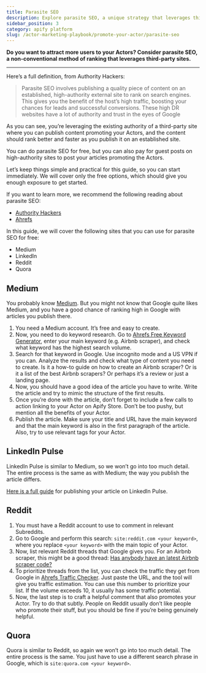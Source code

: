 ```yaml
---
title: Parasite SEO
description: Explore parasite SEO, a unique strategy that leverages third-party sites to boost rankings and drive traffic to your tools.
sidebar_position: 3
category: apify platform
slug: /actor-marketing-playbook/promote-your-actor/parasite-seo
---
```


**Do you want to attract more users to your Actors? Consider parasite SEO, a non-conventional method of ranking that leverages third-party sites.**

---

Here’s a full definition, from Authority Hackers:

> Parasite SEO involves publishing a quality piece of content on an established, high-authority external site to rank on search engines. This gives you the benefit of the host’s high traffic, boosting your chances for leads and successful conversions. These high DR websites have a lot of authority and trust in the eyes of Google
>

As you can see, you’re leveraging the existing authority of a third-party site where you can publish content promoting your Actors, and the content should rank better and faster as you publish it on an established site.

You can do parasite SEO for free, but you can also pay for guest posts on high-authority sites to post your articles promoting the Actors.

Let’s keep things simple and practical for this guide, so you can start immediately. We will cover only the free options, which should give you enough exposure to get started.

If you want to learn more, we recommend the following reading about parasite SEO:

- [Authority Hackers](https://www.authorityhacker.com/parasite-seo/)
- [Ahrefs](https://ahrefs.com/blog/parasite-seo/)

In this guide, we will cover the following sites that you can use for parasite SEO for free:

- Medium
- LinkedIn
- Reddit
- Quora

## Medium

You probably know [Medium](https://medium.com/). But you might not know that Google quite likes Medium, and you have a good chance of ranking high in Google with articles you publish there.

1. You need a Medium account. It’s free and easy to create.
2. Now, you need to do keyword research. Go to [Ahrefs Free Keyword Generator](https://ahrefs.com/keyword-generator/?country=us), enter your main keyword (e.g. Airbnb scraper), and check what keyword has the highest search volume.
3. Search for that keyword in Google. Use incognito mode and a US VPN if you can. Analyze the results and check what type of content you need to create. Is it a how-to guide on how to create an Airbnb scraper? Or is it a list of the best Airbnb scrapers? Or perhaps it’s a review or just a landing page.
4. Now, you should have a good idea of the article you have to write. Write the article and try to mimic the structure of the first results.
5. Once you’re done with the article, don’t forget to include a few calls to action linking to your Actor on Apify Store. Don’t be too pushy, but mention all the benefits of your Actor.
6. Publish the article. Make sure your title and URL have the main keyword and that the main keyword is also in the first paragraph of the article. Also, try to use relevant tags for your Actor.

## LinkedIn Pulse

LinkedIn Pulse is similar to Medium, so we won’t go into too much detail. The entire process is the same as with Medium; the way you publish the article differs.

[Here is a full guide](https://www.linkedin.com/pulse/how-publish-content-linkedin-pulse-hamza-sarfraz/) for publishing your article on LinkedIn Pulse.

## Reddit

1. You must have a Reddit account to use to comment in relevant Subreddits.
2. Go to Google and perform this search: `site:reddit.com <your keyword>`, where you replace `<your keyword>` with the main topic of your Actor.
3. Now, list relevant Reddit threads that Google gives you. For an Airbnb scraper, this might be a good thread: [Has anybody have an latest Airbnb scraper code?](https://www.reddit.com/r/webscraping/comments/m650ol/has_anybody_have_an_latest_airbnb_scraper_code/)
4. To prioritize threads from the list, you can check the traffic they get from Google in [Ahrefs Traffic Checker](https://ahrefs.com/traffic-checker). Just paste the URL, and the tool will give you traffic estimation. You can use this number to prioritize your list. If the volume exceeds 10, it usually has some traffic potential.
5. Now, the last step is to craft a helpful comment that also promotes your Actor. Try to do that subtly. People on Reddit usually don’t like people who promote their stuff, but you should be fine if you’re being genuinely helpful.

## Quora

Quora is similar to Reddit, so again we won’t go into too much detail. The entire process is the same. You just have to use a different search phrase in Google, which is `site:quora.com <your keyword>`.
